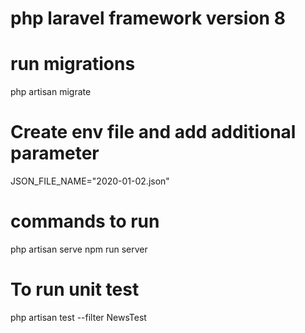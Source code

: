 # php laravel framework version 8

# run migrations
php artisan migrate
# Create env file and add additional parameter
JSON_FILE_NAME="2020-01-02.json"
# commands to run
php artisan serve
npm run server

# To run unit test
php artisan test --filter NewsTest
